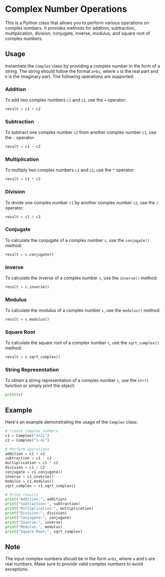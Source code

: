 # Complex Number Operations

This is a Python class that allows you to perform various operations on complex numbers. It provides methods for addition, subtraction, multiplication, division, conjugate, inverse, modulus, and square root of complex numbers.

## Usage

Instantiate the `Complex` class by providing a complex number in the form of a string. The string should follow the format `a+bi`, where `a` is the real part and `b` is the imaginary part. The following operations are supported:

### Addition

To add two complex numbers `c1` and `c2`, use the `+` operator:

```python
result = c1 + c2
```

### Subtraction

To subtract one complex number `c2` from another complex number `c1`, use the `-` operator:

```python
result = c1 - c2
```

### Multiplication

To multiply two complex numbers `c1` and `c2`, use the `*` operator:

```python
result = c1 * c2
```

### Division

To divide one complex number `c1` by another complex number `c2`, use the `/` operator:

```python
result = c1 / c2
```

### Conjugate

To calculate the conjugate of a complex number `c`, use the `conjugate()` method:

```python
result = c.conjugate()
```

### Inverse

To calculate the inverse of a complex number `c`, use the `inverse()` method:

```python
result = c.inverse()
```

### Modulus

To calculate the modulus of a complex number `c`, use the `modulus()` method:

```python
result = c.modulus()
```

### Square Root

To calculate the square root of a complex number `c`, use the `sqrt_complex()` method:

```python
result = c.sqrt_complex()
```

### String Representation

To obtain a string representation of a complex number `c`, use the `str()` function or simply print the object:

```python
print(c)
```

## Example

Here's an example demonstrating the usage of the `Complex` class:

```python
# Create complex numbers
c1 = Complex("3+2i")
c2 = Complex("1-4i")

# Perform operations
addition = c1 + c2
subtraction = c1 - c2
multiplication = c1 * c2
division = c1 / c2
conjugate = c1.conjugate()
inverse = c1.inverse()
modulus = c1.modulus()
sqrt_complex = c1.sqrt_complex()

# Print results
print("Addition:", addition)
print("Subtraction:", subtraction)
print("Multiplication:", multiplication)
print("Division:", division)
print("Conjugate:", conjugate)
print("Inverse:", inverse)
print("Modulus:", modulus)
print("Square Root:", sqrt_complex)
```

## Note

The input complex numbers should be in the form `a+bi`, where `a` and `b` are real numbers. Make sure to provide valid complex numbers to avoid exceptions.